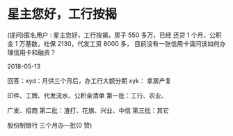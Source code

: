 # 星主您好，工行按揭

(提问)匿名用户 : 星主您好，工行按揭，房子 550 多万，已经 还贷 1 个月，公积金 1 万基数，社保 2130，代发工资 8000 多， 目前没有一张信用卡请问该如何办理信用卡和融资？

2018-05-13

回答：xyd：月供三个月后，办工行大额分期 xyk： 拿房产复

印件、工牌、代发流水、公积金清单 第一批：工行、农业、

广发、招商 第二批：渣打、花旗、兴业、中信 第三批：其它

股份制银行 三个月办一批(0 赞)